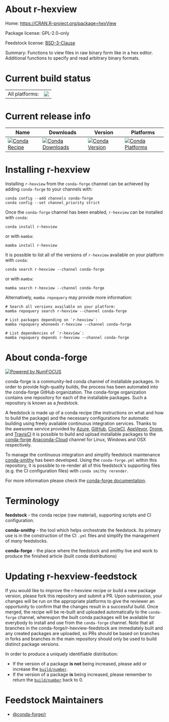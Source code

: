 About r-hexview
===============

Home: https://CRAN.R-project.org/package=hexView

Package license: GPL-2.0-only

Feedstock license: [BSD-3-Clause](https://github.com/conda-forge/r-hexview-feedstock/blob/main/LICENSE.txt)

Summary: Functions to view files in raw binary form like in a hex editor.  Additional functions to specify and read arbitrary binary formats.

Current build status
====================


<table><tr><td>All platforms:</td>
    <td>
      <a href="https://dev.azure.com/conda-forge/feedstock-builds/_build/latest?definitionId=7921&branchName=main">
        <img src="https://dev.azure.com/conda-forge/feedstock-builds/_apis/build/status/r-hexview-feedstock?branchName=main">
      </a>
    </td>
  </tr>
</table>

Current release info
====================

| Name | Downloads | Version | Platforms |
| --- | --- | --- | --- |
| [![Conda Recipe](https://img.shields.io/badge/recipe-r--hexview-green.svg)](https://anaconda.org/conda-forge/r-hexview) | [![Conda Downloads](https://img.shields.io/conda/dn/conda-forge/r-hexview.svg)](https://anaconda.org/conda-forge/r-hexview) | [![Conda Version](https://img.shields.io/conda/vn/conda-forge/r-hexview.svg)](https://anaconda.org/conda-forge/r-hexview) | [![Conda Platforms](https://img.shields.io/conda/pn/conda-forge/r-hexview.svg)](https://anaconda.org/conda-forge/r-hexview) |

Installing r-hexview
====================

Installing `r-hexview` from the `conda-forge` channel can be achieved by adding `conda-forge` to your channels with:

```
conda config --add channels conda-forge
conda config --set channel_priority strict
```

Once the `conda-forge` channel has been enabled, `r-hexview` can be installed with `conda`:

```
conda install r-hexview
```

or with `mamba`:

```
mamba install r-hexview
```

It is possible to list all of the versions of `r-hexview` available on your platform with `conda`:

```
conda search r-hexview --channel conda-forge
```

or with `mamba`:

```
mamba search r-hexview --channel conda-forge
```

Alternatively, `mamba repoquery` may provide more information:

```
# Search all versions available on your platform:
mamba repoquery search r-hexview --channel conda-forge

# List packages depending on `r-hexview`:
mamba repoquery whoneeds r-hexview --channel conda-forge

# List dependencies of `r-hexview`:
mamba repoquery depends r-hexview --channel conda-forge
```


About conda-forge
=================

[![Powered by
NumFOCUS](https://img.shields.io/badge/powered%20by-NumFOCUS-orange.svg?style=flat&colorA=E1523D&colorB=007D8A)](https://numfocus.org)

conda-forge is a community-led conda channel of installable packages.
In order to provide high-quality builds, the process has been automated into the
conda-forge GitHub organization. The conda-forge organization contains one repository
for each of the installable packages. Such a repository is known as a *feedstock*.

A feedstock is made up of a conda recipe (the instructions on what and how to build
the package) and the necessary configurations for automatic building using freely
available continuous integration services. Thanks to the awesome service provided by
[Azure](https://azure.microsoft.com/en-us/services/devops/), [GitHub](https://github.com/),
[CircleCI](https://circleci.com/), [AppVeyor](https://www.appveyor.com/),
[Drone](https://cloud.drone.io/welcome), and [TravisCI](https://travis-ci.com/)
it is possible to build and upload installable packages to the
[conda-forge](https://anaconda.org/conda-forge) [Anaconda-Cloud](https://anaconda.org/)
channel for Linux, Windows and OSX respectively.

To manage the continuous integration and simplify feedstock maintenance
[conda-smithy](https://github.com/conda-forge/conda-smithy) has been developed.
Using the ``conda-forge.yml`` within this repository, it is possible to re-render all of
this feedstock's supporting files (e.g. the CI configuration files) with ``conda smithy rerender``.

For more information please check the [conda-forge documentation](https://conda-forge.org/docs/).

Terminology
===========

**feedstock** - the conda recipe (raw material), supporting scripts and CI configuration.

**conda-smithy** - the tool which helps orchestrate the feedstock.
                   Its primary use is in the construction of the CI ``.yml`` files
                   and simplify the management of *many* feedstocks.

**conda-forge** - the place where the feedstock and smithy live and work to
                  produce the finished article (built conda distributions)


Updating r-hexview-feedstock
============================

If you would like to improve the r-hexview recipe or build a new
package version, please fork this repository and submit a PR. Upon submission,
your changes will be run on the appropriate platforms to give the reviewer an
opportunity to confirm that the changes result in a successful build. Once
merged, the recipe will be re-built and uploaded automatically to the
`conda-forge` channel, whereupon the built conda packages will be available for
everybody to install and use from the `conda-forge` channel.
Note that all branches in the conda-forge/r-hexview-feedstock are
immediately built and any created packages are uploaded, so PRs should be based
on branches in forks and branches in the main repository should only be used to
build distinct package versions.

In order to produce a uniquely identifiable distribution:
 * If the version of a package **is not** being increased, please add or increase
   the [``build/number``](https://docs.conda.io/projects/conda-build/en/latest/resources/define-metadata.html#build-number-and-string).
 * If the version of a package **is** being increased, please remember to return
   the [``build/number``](https://docs.conda.io/projects/conda-build/en/latest/resources/define-metadata.html#build-number-and-string)
   back to 0.

Feedstock Maintainers
=====================

* [@conda-forge/r](https://github.com/conda-forge/r/)

